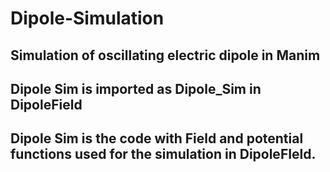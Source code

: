 # Dipole-Simulation
## Simulation of oscillating electric dipole in Manim

## Dipole Sim is imported as Dipole_Sim in DipoleField

## Dipole Sim is the code with Field and potential functions used for the simulation in DipoleFIeld.
